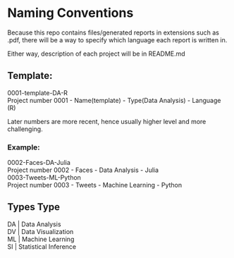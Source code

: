 # Naming Conventions

Because this repo contains files/generated reports in extensions such as .pdf, there will be a way to specify which language each report is written in.  

Either way, description of each project will be in README.md  

## Template:
0001-template-DA-R  
Project number 0001 - Name(template) - Type(Data Analysis) - Language (R)  

Later numbers are more recent, hence usually higher level and more challenging.  
### Example:  
0002-Faces-DA-Julia  
Project number 0002 - Faces - Data Analysis - Julia  
0003-Tweets-ML-Python  
Project number 0003 - Tweets - Machine Learning - Python  

## Types Type  
DA | Data Analysis  
DV | Data Visualization  
ML | Machine Learning  
SI | Statistical Inference  
